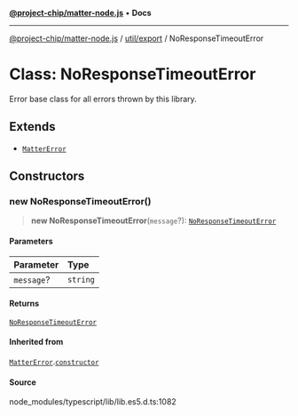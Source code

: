 [**@project-chip/matter-node.js**](../../../README.md) • **Docs**

***

[@project-chip/matter-node.js](../../../modules.md) / [util/export](../README.md) / NoResponseTimeoutError

# Class: NoResponseTimeoutError

Error base class for all errors thrown by this library.

## Extends

- [`MatterError`](../../../exports/common/classes/MatterError.md)

## Constructors

### new NoResponseTimeoutError()

> **new NoResponseTimeoutError**(`message`?): [`NoResponseTimeoutError`](NoResponseTimeoutError.md)

#### Parameters

| Parameter | Type |
| :------ | :------ |
| `message`? | `string` |

#### Returns

[`NoResponseTimeoutError`](NoResponseTimeoutError.md)

#### Inherited from

[`MatterError`](../../../exports/common/classes/MatterError.md).[`constructor`](../../../exports/common/classes/MatterError.md#constructors)

#### Source

node\_modules/typescript/lib/lib.es5.d.ts:1082
